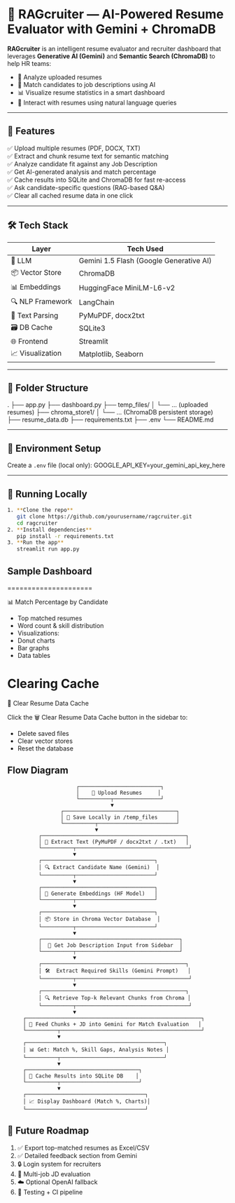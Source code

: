 # 🧠 RAGcruiter — AI-Powered Resume Evaluator with Gemini + ChromaDB

**RAGcruiter** is an intelligent resume evaluator and recruiter dashboard that leverages **Generative AI (Gemini)** and **Semantic Search (ChromaDB)** to help HR teams:

- 📄 Analyze uploaded resumes
- 📌 Match candidates to job descriptions using AI
- 📊 Visualize resume statistics in a smart dashboard
- 💬 Interact with resumes using natural language queries

---

## 🚀 Features

✅ Upload multiple resumes (PDF, DOCX, TXT)  
✅ Extract and chunk resume text for semantic matching  
✅ Analyze candidate fit against any Job Description  
✅ Get AI-generated analysis and match percentage  
✅ Cache results into SQLite and ChromaDB for fast re-access  
✅ Ask candidate-specific questions (RAG-based Q&A)  
✅ Clear all cached resume data in one click  

---

## 🛠 Tech Stack

| Layer           | Tech Used                                |
|----------------|-------------------------------------------|
| 🧠 LLM          | Gemini 1.5 Flash (Google Generative AI)   |
| 📦 Vector Store | ChromaDB                                  |
| 📊 Embeddings   | HuggingFace MiniLM-L6-v2                  |
| 🔍 NLP Framework| LangChain                                 |
| 🧾 Text Parsing | PyMuPDF, docx2txt                         |
| 🗃️ DB Cache     | SQLite3                                    |
| 🌐 Frontend     | Streamlit                                 |
| 📈 Visualization| Matplotlib, Seaborn                       |

---

## 🧬 Folder Structure
.
├── app.py
├── dashboard.py
├── temp_files/
│   └── ... (uploaded resumes)
├── chroma_store1/
│   └── ... (ChromaDB persistent storage)
├── resume_data.db
├── requirements.txt
├── .env
└── README.md


---
## 🔐 Environment Setup
Create a `.env` file (local only):
GOOGLE_API_KEY=your_gemini_api_key_here


---

## 🧪 Running Locally
```bash
1. **Clone the repo**   
   git clone https://github.com/yourusername/ragcruiter.git
   cd ragcruiter
2. **Install dependencies**
   pip install -r requirements.txt
3. **Run the app**
   streamlit run app.py
   ```

## Sample Dashboard
=====================

📊 Match Percentage by Candidate

- Top matched resumes
- Word count & skill distribution
- Visualizations:
 - Donut charts
 - Bar graphs
 - Data tables


Clearing Cache
================

🧼 Clear Resume Data Cache

Click the 🗑️ Clear Resume Data Cache button in the sidebar to:

- Delete saved files
- Clear vector stores
- Reset the database


## Flow Diagram

                          ┌──────────────────────────┐
                          │    📁 Upload Resumes     │
                          └──────────┬───────────────┘
                                     ▼
                     ┌────────────────────────────────────┐
                     │ 📝 Save Locally in /temp_files      │
                     └──────────┬─────────────────────────┘
                                ▼
              ┌──────────────────────────────────────────────┐
              │ 📄 Extract Text (PyMuPDF / docx2txt / .txt)   │
              └──────────┬────────────────────────────────────┘
                         ▼
              ┌────────────────────────────────────┐
              │ 🔍 Extract Candidate Name (Gemini)  │
              └──────────┬─────────────────────────┘
                         ▼
              ┌────────────────────────────────────┐
              │ 🧠 Generate Embeddings (HF Model)   │
              └──────────┬─────────────────────────┘
                         ▼
              ┌────────────────────────────────────┐
              │ 📦 Store in Chroma Vector Database  │
              └──────────┬─────────────────────────┘
                         ▼
              ┌────────────────────────────────────────────┐
              │  📜 Get Job Description Input from Sidebar  │
              └──────────┬─────────────────────────────────┘
                         ▼
              ┌──────────────────────────────────────────────┐
              │ 🛠️  Extract Required Skills (Gemini Prompt)   │
              └──────────┬────────────────────────────────────┘
                         ▼
              ┌──────────────────────────────────────────────┐
              │ 🔍 Retrieve Top-k Relevant Chunks from Chroma │
              └──────────┬────────────────────────────────────┘
                         ▼
         ┌────────────────────────────────────────────────────────┐
         │ 🤖 Feed Chunks + JD into Gemini for Match Evaluation   │
         └──────────┬─────────────────────────────────────────────┘
                    ▼
         ┌────────────────────────────────────────────┐
         │ 📊 Get: Match %, Skill Gaps, Analysis Notes │
         └──────────┬─────────────────────────────────┘
                    ▼
         ┌────────────────────────────────────┐
         │ 💾 Cache Results into SQLite DB    │
         └──────────┬─────────────────────────┘
                    ▼
         ┌──────────────────────────────────────┐
         │ 📈 Display Dashboard (Match %, Charts)│
         └──────────────────────────────────────┘


## 🔮 Future Roadmap

1. ✅ Export top-matched resumes as Excel/CSV
2. ✅ Detailed feedback section from Gemini
3. 🔒 Login system for recruiters
4. 💼 Multi-job JD evaluation
5. ☁️ Optional OpenAI fallback
6. 🧪 Testing + CI pipeline


